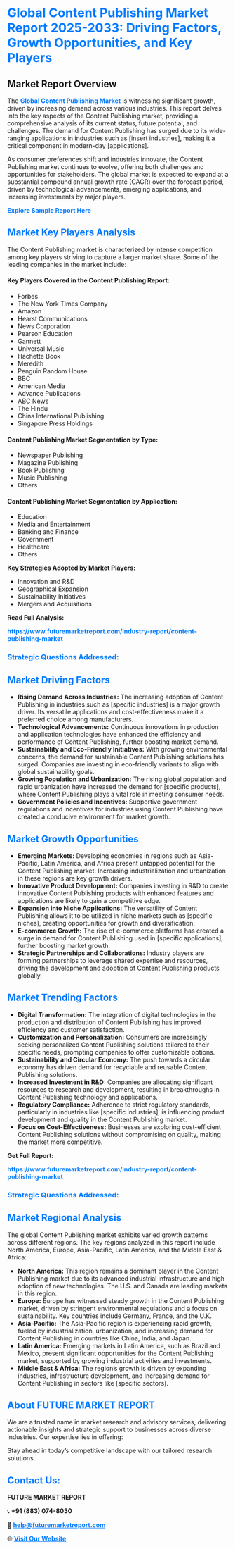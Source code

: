 <h1 style="color: #007BFF;">Global Content Publishing Market Report 2025-2033: Driving Factors, Growth Opportunities, and Key Players</h1>

<section id="overview">
<h2>Market Report Overview</h2>
<p>The <a href="https://www.futuremarketreport.com/industry-report/content-publishing-market" style="color: #007BFF; text-decoration: none;"><strong>Global Content Publishing Market</strong></a> is witnessing significant growth, driven by increasing demand across various industries. This report delves into the key aspects of the Content Publishing market, providing a comprehensive analysis of its current status, future potential, and challenges. The demand for Content Publishing has surged due to its wide-ranging applications in industries such as [insert industries], making it a critical component in modern-day [applications].</p>
<p>As consumer preferences shift and industries innovate, the Content Publishing market continues to evolve, offering both challenges and opportunities for stakeholders. The global market is expected to expand at a substantial compound annual growth rate (CAGR) over the forecast period, driven by technological advancements, emerging applications, and increasing investments by major players.</p>
</section>

<section id="overview">
<p><a href="https://www.futuremarketreport.com/request-sample/reportId=51208" style="color: #007BFF; text-decoration: none;"><strong>Explore Sample Report Here</strong></a></p>
</section>

<section id="key-players">
<h2 style="color: #007BFF;">Market Key Players Analysis</h2>
<p>The Content Publishing market is characterized by intense competition among key players striving to capture a larger market share. Some of the leading companies in the market include:</p>
<h4>Key Players Covered in the Content Publishing Report:</h4>
<ul><li>Forbes</li><li>The New York Times Company</li><li>Amazon</li><li>Hearst Communications</li><li>News Corporation</li><li>Pearson Education</li><li>Gannett</li><li>Universal Music</li><li>Hachette Book</li><li>Meredith</li><li>Penguin Random House</li><li>BBC</li><li>American Media</li><li>Advance Publications</li><li>ABC News</li><li>The Hindu</li><li>China International Publishing</li><li>Singapore Press Holdings</li></ul>
<h4>Content Publishing Market Segmentation by Type:</h4>
<ul><li>Newspaper Publishing</li><li>Magazine Publishing</li><li>Book Publishing</li><li>Music Publishing</li><li>Others</li></ul>

<h4>Content Publishing Market Segmentation by Application:</h4>
<ul><li>Education</li><li>Media and Entertainment</li><li>Banking and Finance</li><li>Government</li><li>Healthcare</li><li>Others</li></ul>
<p><strong>Key Strategies Adopted by Market Players:</strong></p>
<ul>
<li>Innovation and R&D</li>
<li>Geographical Expansion</li>
<li>Sustainability Initiatives</li>
<li>Mergers and Acquisitions</li>
</ul>
</section>

<section>
<p><strong>Read Full Analysis: </strong></p><a href="https://www.futuremarketreport.com/industry-report/content-publishing-market" style="color: #007BFF; text-decoration: none;"><strong>https://www.futuremarketreport.com/industry-report/content-publishing-market</strong></a>
<h3 style="color: #007BFF;">Strategic Questions Addressed:</h3>
</section>

<section id="driving-factors">
<h2 style="color: #007BFF;">Market Driving Factors</h2>
<ul>
<li><strong>Rising Demand Across Industries:</strong> The increasing adoption of Content Publishing in industries such as [specific industries] is a major growth driver. Its versatile applications and cost-effectiveness make it a preferred choice among manufacturers.</li>
<li><strong>Technological Advancements:</strong> Continuous innovations in production and application technologies have enhanced the efficiency and performance of Content Publishing, further boosting market demand.</li>
<li><strong>Sustainability and Eco-Friendly Initiatives:</strong> With growing environmental concerns, the demand for sustainable Content Publishing solutions has surged. Companies are investing in eco-friendly variants to align with global sustainability goals.</li>
<li><strong>Growing Population and Urbanization:</strong> The rising global population and rapid urbanization have increased the demand for [specific products], where Content Publishing plays a vital role in meeting consumer needs.</li>
<li><strong>Government Policies and Incentives:</strong> Supportive government regulations and incentives for industries using Content Publishing have created a conducive environment for market growth.</li>
</ul>
</section>

<section id="growth-opportunities">
<h2 style="color: #007BFF;">Market Growth Opportunities</h2>
<ul>
<li><strong>Emerging Markets:</strong> Developing economies in regions such as Asia-Pacific, Latin America, and Africa present untapped potential for the Content Publishing market. Increasing industrialization and urbanization in these regions are key growth drivers.</li>
<li><strong>Innovative Product Development:</strong> Companies investing in R&D to create innovative Content Publishing products with enhanced features and applications are likely to gain a competitive edge.</li>
<li><strong>Expansion into Niche Applications:</strong> The versatility of Content Publishing allows it to be utilized in niche markets such as [specific niches], creating opportunities for growth and diversification.</li>
<li><strong>E-commerce Growth:</strong> The rise of e-commerce platforms has created a surge in demand for Content Publishing used in [specific applications], further boosting market growth.</li>
<li><strong>Strategic Partnerships and Collaborations:</strong> Industry players are forming partnerships to leverage shared expertise and resources, driving the development and adoption of Content Publishing products globally.</li>
</ul>
</section>

<section id="trending-factors">
<h2 style="color: #007BFF;">Market Trending Factors</h2>
<ul>
<li><strong>Digital Transformation:</strong> The integration of digital technologies in the production and distribution of Content Publishing has improved efficiency and customer satisfaction.</li>
<li><strong>Customization and Personalization:</strong> Consumers are increasingly seeking personalized Content Publishing solutions tailored to their specific needs, prompting companies to offer customizable options.</li>
<li><strong>Sustainability and Circular Economy:</strong> The push towards a circular economy has driven demand for recyclable and reusable Content Publishing solutions.</li>
<li><strong>Increased Investment in R&D:</strong> Companies are allocating significant resources to research and development, resulting in breakthroughs in Content Publishing technology and applications.</li>
<li><strong>Regulatory Compliance:</strong> Adherence to strict regulatory standards, particularly in industries like [specific industries], is influencing product development and quality in the Content Publishing market.</li>
<li><strong>Focus on Cost-Effectiveness:</strong> Businesses are exploring cost-efficient Content Publishing solutions without compromising on quality, making the market more competitive.</li>
</ul>
</section>

<section>
<p><strong>Get Full Report: </strong></p><a href="https://www.futuremarketreport.com/industry-report/content-publishing-market" style="color: #007BFF; text-decoration: none;"><strong>https://www.futuremarketreport.com/industry-report/content-publishing-market</strong></a>
<h3 style="color: #007BFF;">Strategic Questions Addressed:</h3>
</section>


<section id="regional-analysis">
<h2 style="color: #007BFF;">Market Regional Analysis</h2>
<p>The global Content Publishing market exhibits varied growth patterns across different regions. The key regions analyzed in this report include North America, Europe, Asia-Pacific, Latin America, and the Middle East & Africa:</p>
<ul>
<li><strong>North America:</strong> This region remains a dominant player in the Content Publishing market due to its advanced industrial infrastructure and high adoption of new technologies. The U.S. and Canada are leading markets in this region.</li>
<li><strong>Europe:</strong> Europe has witnessed steady growth in the Content Publishing market, driven by stringent environmental regulations and a focus on sustainability. Key countries include Germany, France, and the U.K.</li>
<li><strong>Asia-Pacific:</strong> The Asia-Pacific region is experiencing rapid growth, fueled by industrialization, urbanization, and increasing demand for Content Publishing in countries like China, India, and Japan.</li>
<li><strong>Latin America:</strong> Emerging markets in Latin America, such as Brazil and Mexico, present significant opportunities for the Content Publishing market, supported by growing industrial activities and investments.</li>
<li><strong>Middle East & Africa:</strong> The region’s growth is driven by expanding industries, infrastructure development, and increasing demand for Content Publishing in sectors like [specific sectors].</li>
</ul>
</section>

<footer>
<h2 style="color: #007BFF;">About FUTURE MARKET REPORT</h2>
<p>We are a trusted name in market research and advisory services, delivering actionable insights and strategic support to businesses across diverse industries. Our expertise lies in offering:</p>

<p>Stay ahead in today’s competitive landscape with our tailored research solutions.</p>

<h2 style="color: #007BFF;">Contact Us:</h2>
<p><strong>FUTURE MARKET REPORT</strong></p>
<p>📞 <strong>+91 (883) 074-8030</strong></p>
<p>📧 <strong><a href="mailto:help@futuremarketreport.com" style="color: #007BFF;">help@futuremarketreport.com</a></strong></p>
<p>🌐 <strong><a href="https://www.futuremarketreport.com/" style="color: #007BFF;">Visit Our Website</a></strong></p>
</footer>
